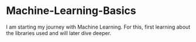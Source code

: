 # Machine-Learning-Basics
I am starting my journey with Machine Learning. For this, first learning about the libraries used and will later dive deeper.
